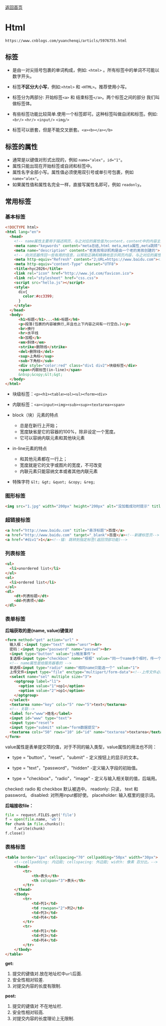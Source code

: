 [返回首页](/)

# Html

```
https://www.cnblogs.com/yuanchenqi/articls/5976755.html
```

## 标签

- 是由一对尖括号包裹的单词构成，例如: `<html>` 。所有标签中的单词不可能以数字开头。
- 标签**不区分大小写**，例如:`<html>` 和 `<HTML>`。推荐使用小写。

- 标签分为两部分: 开始标签`<a>` 和 结束标签`</a>`。两个标签之间的部分 我们叫做标签体。
- 有些标签功能比较简单.使用一个标签即可。这种标签叫做自闭和标签。例如: `<br/>` `<hr/>` `<input/>` `<img/>`
- 标签可以嵌套，但是不能交叉嵌套。`<a><b></a></b>`

## 标签的属性

- 通常是以键值对形式出现的，例如 `name="alex"`，`id="1"`。
- 属性只能出现在开始标签或自闭和标签中。
- 属性名字全部小写。属性值必须使用双引号或单引号包裹，例如 `name="alex"`。
- 如果属性值和属性名完全一样，直接写属性名即可，例如 `readonly`。

## 常用标签

### 基本标签

```html
<!DOCTYPE html>
<html lang="en">
  <head>
    <!-- name属性主要用于描述网页，与之对应的属性值为content，content中的内容主要是便于搜索引擎机器人查找信息和分类信息用的。 -->
    <meta name="keywords" content="meta总结,html meta,meta属性,meta跳转">
    <meta name="description" content="老男孩培训机构是由一个老的男孩创建的">
    <!-- 向浏览器传回一些有用的信息，以帮助正确和精确地显示网页内容，与之对应的属性值为content,content中的内容其实就是各个参数的变量值。 -->
    <meta http-equiv="Refresh" content="2;URL=https://www.baidu.com"><!--两秒后跳转到指定网站，无网址则刷新。-->
    <meta http-equiv="content-Type" charset="UTF8">
    <title>hyc2026</title>
    <link rel="icon" href="http://www.jd.com/favicon.ico">
    <link rel="stylesheet" href="css.css">
    <script src="hello.js"></script>　
    <style>
      div{
        color:#cc3399;
      }
    </style>
  </head>
  <body>
      <h1>标题</h1>...<h6>标题</h6>
      <p>段落(包裹的内容被换行,并且也上下内容之间有一行空白。)</p>
      <br>换行
      <hr>水平线
      <b>加粗</b>
      <em>斜体</em>
      <strike>删除线</strike>
      <del>删除线</del>
      <sup>上角标</sup>
      <sub>下角标</sub>
      <div style="color:red" class="div1 div2">块级标签</div>
      <span>内联标签(in-line)</span>
      &nbsp;&copy;&lt;&gt;
  </body>
</html>
```

+ 块级标签：`<p><h1><table><ol><ul><form><div>`

+ 内联标签：`<a><input><img><sub><sup><textarea><span>`

+ block（块）元素的特点
  + 总是在新行上开始；
  + 宽度缺省是它的容器的100%，除非设定一个宽度。
  + 它可以容纳内联元素和其他块元素

+ in-line元素的特点
  + 和其他元素都在一行上；
  + 宽度就是它的文字或图片的宽度，不可改变
  + 内联元素只能容纳文本或者其他内联元素

+ 特殊字符 `&lt; &gt; &quot; &copy; &reg;`

### 图形标签

```html
<img src="1.jpg" width="200px" height="200px" alt="没加载成功时提示" title="悬浮标题">
```

### 超链接标签

```html
<a href="http://www.baidu.com" title="悬浮标题">百度</a>
<a href="http://www.baidu.com" target="_blank">百度</a><!--新建标签页-->
<a href="#div1">1</a><!--锚: 跳转到指定标签(返回顶部功能)-->
```

### 列表标签

```html
<ul>
  <li>unordered list</li>
</ul>
<ol>
  <li>ordered list</li>
</ol>
<dl>
    <dt>列表标题</dt>
    <dd>列表项</dd>
</dl>
```

### 表单标签

**后端获取的是(name, value)键值对**

```html
<form method="get" action="url" >
  输入框：<input type="text" name="uesr"><br>
  密码：<input type="password" name="passwd"><br>
  <input type="button" value="js触发事件">
  复选框<input type="checkbox" name="框框" value="同一个name多个框时，传一个列表">
  <!-- name属性是给服务器看的 -->
  单选框<input type="radio" name="相同name只能选一个" value="1">
  上传文件<input type="file" enctype="multipart/form-data"><!--上传文件必须post-->
  <select name="sel" multiple size="3">
    <optgroup label="l1">
      <option value="1">op1</option>
      <option value="2">op1</option>
    </optgroup>
  </select>
  <textarea name="key" cols="5" row="5">text</textarea>
  <!-- 关联-->
  <label for="www">姓名</label>
  <input id="www" type="text">
  <input type="reset">
  <input type="submit" value="form数据提交">
  <textarea cols="50" rows="10" id="id" name="textarea">textarea</textarea>  
</form>
```

value属性是表单提交项的值，对于不同的输入类型，value属性的用法也不同：

+ type = "button"，"reset"，"submit" - 定义按钮上的显示的文本。

+ type = "text"，"password"，"hidden" -定义输入字段的初始值。

+ type = "checkbox"，"radio"，"image" - 定义与输入相关联的值，后端用。

checked:  radio 和 checkbox 默认被选中。
readonly: 只读， text 和 password。
disabled: 对所用input都好使。
placeholder: 输入框里的提示词。

**后端接收file：**

```python
file = request.FILES.get('file')
f = open(file.name, 'wb')
for chunk in file.chunks():
    f.write(chunk)
f.close()
```

### 表格标签

```html
<table border="1px" cellspacing="70" cellpadding="50px" width="30px">
    <!--cellpadding: 内边距; cellspacing: 外边距; width: 像素 百分比。-->
    <thead>
        <tr>
            <th>表头</th>
            <th colspan="3">表头</th>
        </tr>
    </thead>
    <tbody>
        <tr>
            <td>列1</td>
            <td rowspan="2">列2</td>
            <td>列3</td>
            <td>列4</td>
        </tr>
        <tr>
            <td>列1</td>
            <td>列3</td>
            <td>列4</td>
        </tr>
    </tbody>
</table>
```

**get:**

1. 提交的键值对.放在地址栏中`url`后面. 
2. 安全性相对较差.
3. 对提交内容的长度有限制.

**post:**

1. 提交的键值对 不在地址栏.
2. 安全性相对较高.
3. 对提交内容的长度理论上无限制.